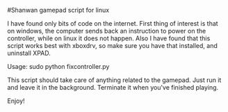 #Shanwan gamepad script for linux

I have found only bits of code on the internet.
First thing of interest is that on windows, the computer sends back an instruction to power on the controller, while on linux it does not happen.
Also I have found that this script works best with xboxdrv, so make sure you have that installed, and uninstall XPAD.

Usage:
sudo python fixcontroller.py

This script should take care of anything related to the gamepad.
Just run it and leave it in the background.
Terminate it when you've finished playing.

Enjoy!
